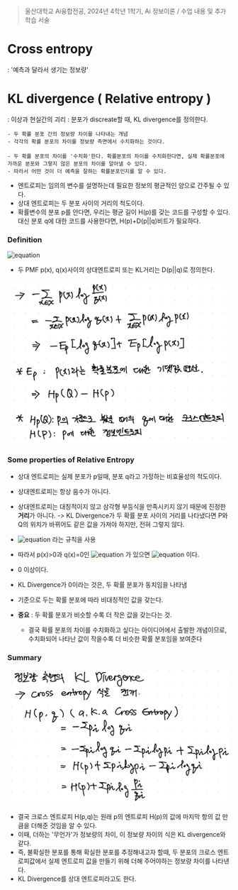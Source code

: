 > 울산대학교 Ai융합전공, 2024년 4학년 1학기, Ai 정보이론 / 수업 내용 및 추가 학습 서술

# Cross entropy
: '예측과 달라서 생기는 정보량'

# KL divergence ( Relative entropy )
: 이상과 현실간의 괴리
: 분포가 discreate할 때, KL divergence를 정의한다.

```
- 두 확률 분포 간의 정보량 차이를 나타내는 개념
- 각각의 확률 분포의 차이를 정보량 측면에서 수치화하는 것이다.

- 두 확률 분포의 차이를 '수치화'한다. 확률분포의 차이를 수치화한다면, 실제 확률분포에 가까운 분포와 그렇지 않은 분포의 차이를 알아낼 수 있다.
- 따라서 어떤 것이 더 예측을 잘하는 확률분포인지를 알 수 있다.
```

- 엔트로피는 임의의 변수를 설명하는데 필요한 정보의 평균적인 양으로 간주될 수 있다.
- 상대 엔트로피는 두 분포 사이의 거리의 척도이다.
- 확률변수의 분포 p를 안다면, 우리는 평균 길이 H(p)를 갖는 코드를 구성할 수 있다. 대신 분포 q에 대한 코드를 사용한다면, H(p)+D(p||q)비트가 필요하다.

### Definition
![equation](<https://latex.codecogs.com/svg.image?\huge&space;&space;D(p||q)=\sum_{x\epsilon\chi}^{}p(x)log\frac{p(x)}{q(x)}=E_{p}log\frac{p(X)}{q(X)}.>)

- 두 PMF p(x), q(x)사이의 상대엔트로피 또는 KL거리는 D(p||q)로 정의한다.

![alt text](<Information Theory Attached file/Pasted image 20240320025024.png>)

### Some properties of Relative Entropy
- 상대 엔트로피는 실제 분포가 p일때, 분포 q라고 가정하는 비효율성의 척도이다.
- 상대엔트로피는 항상 음수가 아니다.
- 상대엔트로피는 대칭적이지 않고 삼각형 부등식을 만족시키지 않기 때문에 진정한 **거리**가 아니다. -> KL Divergence가 두 확률 분포 사이의 거리를 나타냈다면 P와 Q의 위치가 바뀌어도 같은 값을 가져야 하지만, 전혀 그렇지 않다.
- ![equation](https://latex.codecogs.com/svg.image?\huge&space;0log\frac{0}{0}=0,0log\frac{0}{q}=0,plog\frac{p}{0}=\infty&space;) 라는 규칙을 사용
- 따라서 p(x)>0과 q(x)=0인 ![equation](https://latex.codecogs.com/svg.image?\huge&space;x\epsilon\chi&space;) 가 있으면 ![equation](<https://latex.codecogs.com/svg.image?\huge&space;D(q||p)=\infty&space;>) 이다.

- 0 이상이다.
- KL Divergence가 0이라는 것은, 두 확률 분포가 동치임을 나타냄
- 기준으로 두는 확률 분포에 따라 비대칭적인 값을 갖는다.
- **중요** : 두 확률 분포가 비슷할 수록 더 작은 값을 갖는다는 것.
  - 결국 확률 분포의 차이를 수치화하고 싶다는 아이디어에서 출발한 개념이므로, 수치화되어 나타난 값이 작을수록 더 비슷한 확률 분포임을 보여준다

### Summary
![alt text](<Information Theory Attached file/Pasted image 20240320021317.png>)

- 결국 크로스 엔트로피 H(p,q)는 원래 p의 엔트로피 H(p)의 값에 마지막 항의 값 만큼을 더해준 것임을 알 수 있다.
- 이때, 더하는 '무언가'가 정보량의 차이, 이 정보량 차이의 식은 KL divergence와 같다.
- 즉, 불확실한 분포를 통해 확실한 분포를 추정해내고자 할때, 두 분포의 크로스 엔트로피값에서 실제 엔트로피 값을 만들기 위해 더해 주어야하는 정보량 차이를 나타낸다.
- KL Divergence를 상대 엔트로피라고도 한다.
